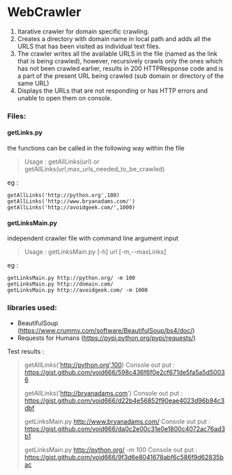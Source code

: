 # WebCrawler

1. Itarative crawler for domain specific crawling.
2. Creates a directory with domain name in local path and adds all the URLS that has been visited as individual text files. 
3. The crawler writes all the available URLS in the file (named as the link that is being crawled), however, recursively crawls only the ones which has not been crawled earlier, results in 200 HTTPResponse code and is a part of the present URL being crawled (sub domain or directory of the same URL) 
4. Displays the URLs that are not responding or has HTTP errors and unable to open them on console.



### Files:

#### getLinks.py 
  the functions can be called in the following way within the file 
  >Usage :   getAllLinks(url) or getAllLinks(url,max_urls_needed_to_be_crawled)
  
eg : 

    getAllLinks('http://python.org',100)
    getAllLinks('http://www.bryanadams.com/')
    getAllLinks('http://avoidgeek.com/',1000)
  
#### getLinksMain.py
independent crawler file with command line argument input
>Usage : getLinksMain.py [-h] url [-m,--maxLinks]

eg : 

    getLinksMain.py http://python.org/ -m 100
    getLinksMain.py http://domain.com/
    getLinksMain.py http://avoidgeek.com/ -m 1000

### libraries used:

 - BeautifulSoup (https://www.crummy.com/software/BeautifulSoup/bs4/doc/)
 - Requests for Humans (https://pypi.python.org/pypi/requests/)
 
Test results  : 
  >getAllLinks('http://python.org',100)
  >Console out put : https://gist.github.com/void666/598c436f6f0e2cf671de5fa5a5d50036
  >
  >getAllLinks('http://bryanadams.com')
  >Console out put : https://gist.github.com/void666/d22b4e56852f90eae4023d96b94c3dbf
  >
  >getLinksMain.py http://www.bryanadams.com/
  >Console out put : https://gist.github.com/void666/da0c2e00c31e0e1800c4072ac76ad3b1
  >
  >getLinksMain.py http://python.org/ -m 100
  >Console out put : https://gist.github.com/void666/9f3d6e8041678abf6c586f9d62835bac
